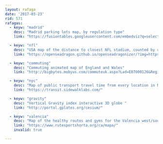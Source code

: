 ```yaml
---
layout: rafaga
date: '2017-03-23'
rid: 571
rafagas:
  - keyw: "madrid"
    desc: "Madrid parking lots map, by regulation type"
    link: "https://fusiontables.googleusercontent.com/embedviz?q=select+col8+from+1J3c3qD9Ed5HcntYlfz3uWqAAuP8RtvUG72_un8zb+where+col4+in+(%27Naranja%27,+%27Rojo%27,+%27Azul%27,+%27Verde%27)&viz=MAP&h=false&lat=40.4448802777935&lng=-3.6684021012000585&t=1&z=16&l=col8&y=2&tmplt=2&hml=TWO_COL_LAT_LNG"

  - keyw: "nfl"
    desc: "USA map of the distance to closest NFL stadium, counted by counties"
    link: "https://openseadragon.github.io/openseadragonizer/?img=https%3A%2F%2Fi.redditmedia.com%2FyOu48q1Ikj0aeHYbAMw99oEUeddF95FIpkjzetaqUY8.jpg%3Fs%3De6a24890dc3af925db4312acfa35a589&encoded=true"

  - keyw: "commuting"
    desc: "Commuting animated map of England and Wales"
    link: "http://bigbytes.mobyus.com/commuteuk.aspx?Lad=E07000126&Region=E12000002&MinKMs=0&MaxKMs=90&LadType=home"

  - keyw: "nyc"
    desc: "Map of public transport travel time from every location in NYC"
    link: "https://transit.sidewalklabs.com/"

  - keyw: "gravity"
    desc: "Vertical Gravity index interactive 3D globe "
    link: "http://portal.gplates.org/cesium/"

  - keyw: "valencia"
    desc: "Map of the healthy routes and gyms for the Valencia west/south surroundings, thanks to FG  (broken link at this moment)"
    link: "https://www.rutesportshorta.org/ca/mapa/"
    invalid: true

---
```


